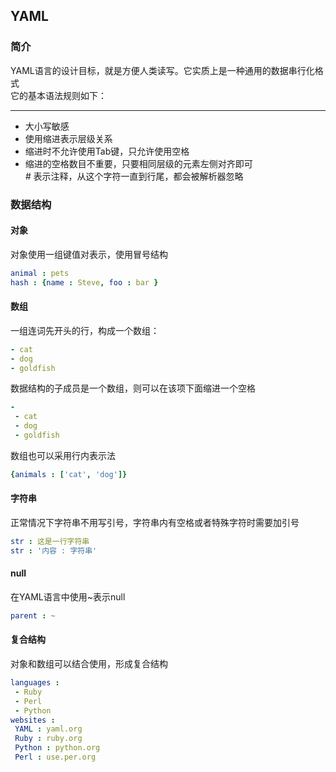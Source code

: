 ## YAML
### 简介  
YAML语言的设计目标，就是方便人类读写。它实质上是一种通用的数据串行化格式  
它的基本语法规则如下：  
*** 
+ 大小写敏感  
+ 使用缩进表示层级关系  
+ 缩进时不允许使用Tab键，只允许使用空格  
+ 缩进的空格数目不重要，只要相同层级的元素左侧对齐即可  
*#* 表示注释，从这个字符一直到行尾，都会被解析器忽略  
### 数据结构  
#### 对象  
对象使用一组键值对表示，使用冒号结构  
```yml
animal : pets
hash : {name : Steve, foo : bar }
```  
#### 数组  
一组连词先开头的行，构成一个数组：  
```yml
- cat
- dog
- goldfish
```  
数据结构的子成员是一个数组，则可以在该项下面缩进一个空格  
```yml
-
 - cat
 - dog
 - goldfish
```  
数组也可以采用行内表示法  
```yml
{animals : ['cat', 'dog']}
```
#### 字符串  
正常情况下字符串不用写引号，字符串内有空格或者特殊字符时需要加引号  
```yml
str : 这是一行字符串  
str : '内容 : 字符串'    
```  
#### null
在YAML语言中使用~表示null  
```yml
parent : ~
```  
#### 复合结构  
对象和数组可以结合使用，形成复合结构  
```yml
languages : 
 - Ruby
 - Perl
 - Python
websites :  
 YAML : yaml.org
 Ruby : ruby.org
 Python : python.org
 Perl : use.per.org 
```